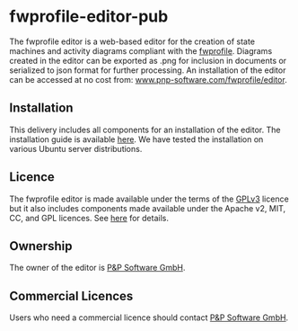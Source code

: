 # fwprofile-editor-pub

The fwprofile editor is a web-based editor for the creation of state machines and activity diagrams compliant with the [fwprofile](https://github.com/pnp-software/fwprofile). Diagrams created in the editor can be exported as .png for inclusion in documents or serialized to json format for further processing. An installation of the editor can be accessed at no cost from: www.pnp-software.com/fwprofile/editor.

## Installation
This delivery includes all components for an installation of the editor. 
The installation guide is available [here](https://github.com/pnp-software/fwprofile-editor-pub/blob/master/DOCUMENTATION.install). 
We have tested the installation on various Ubuntu server distributions.

## Licence
The fwprofile editor is made available under the terms of the [GPLv3](http://www.gnu.org/licenses/gpl-3.0.en.html) licence but it also includes components made available under the Apache v2, MIT, CC, and GPL licences. See [here](https://github.com/pnp-software/fwprofile-editor-pub/blob/master/DOCUMENTATION.licenses) for details.

## Ownership
The owner of the editor is [P&P Software GmbH](https://pnp-software.com/).

## Commercial Licences
Users who need a commercial licence should contact [P&P Software GmbH](https://www.pnp-software.com).
